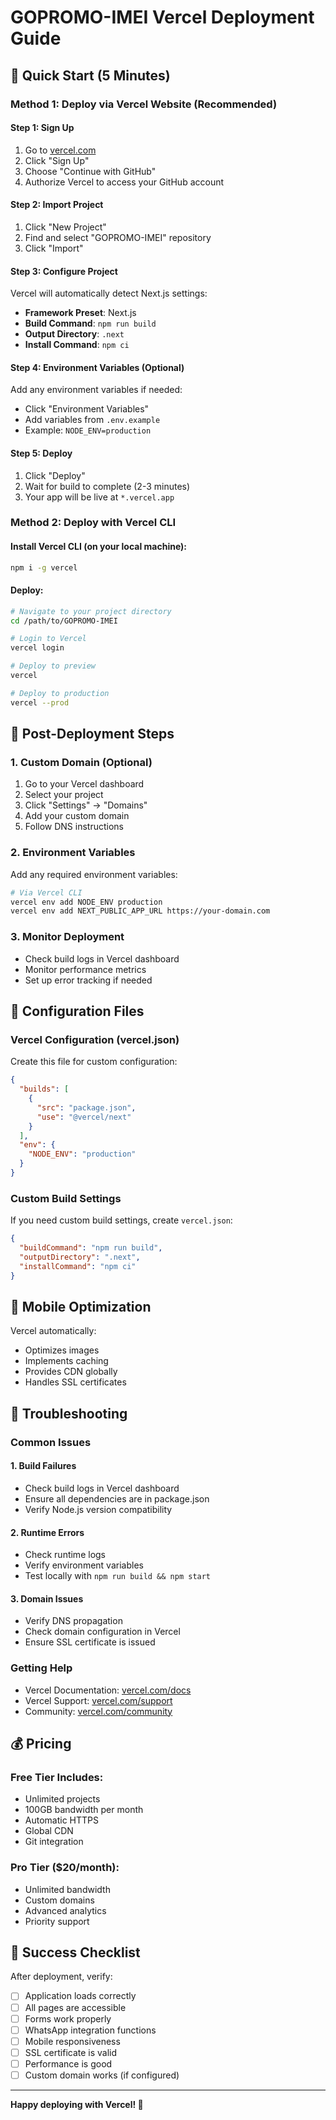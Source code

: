 # GOPROMO-IMEI Vercel Deployment Guide

## 🚀 Quick Start (5 Minutes)

### Method 1: Deploy via Vercel Website (Recommended)

#### Step 1: Sign Up
1. Go to [vercel.com](https://vercel.com)
2. Click "Sign Up"
3. Choose "Continue with GitHub"
4. Authorize Vercel to access your GitHub account

#### Step 2: Import Project
1. Click "New Project"
2. Find and select "GOPROMO-IMEI" repository
3. Click "Import"

#### Step 3: Configure Project
Vercel will automatically detect Next.js settings:
- **Framework Preset**: Next.js
- **Build Command**: `npm run build`
- **Output Directory**: `.next`
- **Install Command**: `npm ci`

#### Step 4: Environment Variables (Optional)
Add any environment variables if needed:
- Click "Environment Variables"
- Add variables from `.env.example`
- Example: `NODE_ENV=production`

#### Step 5: Deploy
1. Click "Deploy"
2. Wait for build to complete (2-3 minutes)
3. Your app will be live at `*.vercel.app`

### Method 2: Deploy with Vercel CLI

#### Install Vercel CLI (on your local machine):
```bash
npm i -g vercel
```

#### Deploy:
```bash
# Navigate to your project directory
cd /path/to/GOPROMO-IMEI

# Login to Vercel
vercel login

# Deploy to preview
vercel

# Deploy to production
vercel --prod
```

## 🎯 Post-Deployment Steps

### 1. Custom Domain (Optional)
1. Go to your Vercel dashboard
2. Select your project
3. Click "Settings" → "Domains"
4. Add your custom domain
5. Follow DNS instructions

### 2. Environment Variables
Add any required environment variables:
```bash
# Via Vercel CLI
vercel env add NODE_ENV production
vercel env add NEXT_PUBLIC_APP_URL https://your-domain.com
```

### 3. Monitor Deployment
- Check build logs in Vercel dashboard
- Monitor performance metrics
- Set up error tracking if needed

## 🔧 Configuration Files

### Vercel Configuration (vercel.json)
Create this file for custom configuration:
```json
{
  "builds": [
    {
      "src": "package.json",
      "use": "@vercel/next"
    }
  ],
  "env": {
    "NODE_ENV": "production"
  }
}
```

### Custom Build Settings
If you need custom build settings, create `vercel.json`:
```json
{
  "buildCommand": "npm run build",
  "outputDirectory": ".next",
  "installCommand": "npm ci"
}
```

## 📱 Mobile Optimization

Vercel automatically:
- Optimizes images
- Implements caching
- Provides CDN globally
- Handles SSL certificates

## 🚨 Troubleshooting

### Common Issues

#### 1. Build Failures
- Check build logs in Vercel dashboard
- Ensure all dependencies are in package.json
- Verify Node.js version compatibility

#### 2. Runtime Errors
- Check runtime logs
- Verify environment variables
- Test locally with `npm run build && npm start`

#### 3. Domain Issues
- Verify DNS propagation
- Check domain configuration in Vercel
- Ensure SSL certificate is issued

### Getting Help
- Vercel Documentation: [vercel.com/docs](https://vercel.com/docs)
- Vercel Support: [vercel.com/support](https://vercel.com/support)
- Community: [vercel.com/community](https://vercel.com/community)

## 💰 Pricing

### Free Tier Includes:
- Unlimited projects
- 100GB bandwidth per month
- Automatic HTTPS
- Global CDN
- Git integration

### Pro Tier ($20/month):
- Unlimited bandwidth
- Custom domains
- Advanced analytics
- Priority support

## 🎉 Success Checklist

After deployment, verify:
- [ ] Application loads correctly
- [ ] All pages are accessible
- [ ] Forms work properly
- [ ] WhatsApp integration functions
- [ ] Mobile responsiveness
- [ ] SSL certificate is valid
- [ ] Performance is good
- [ ] Custom domain works (if configured)

---

**Happy deploying with Vercel! 🚀**